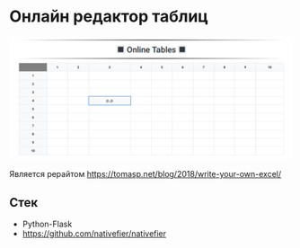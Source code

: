 # Онлайн редактор таблиц

![ScreenOnline](table_example.png "Screen Page")

Является рерайтом https://tomasp.net/blog/2018/write-your-own-excel/

## Стек

- Python-Flask
- https://github.com/nativefier/nativefier
